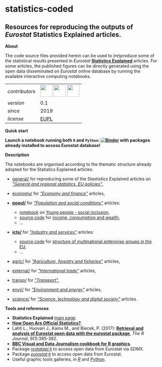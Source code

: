 statistics-coded
====================

 Resources for reproducing the outputs of _Eurostat_ Statistics Explained articles.
---

**About**

The code source files provided herein can be used to (re)produce some of the statistical results presented in _Eurostat_ [**Statistics Explained**](https://ec.europa.eu/eurostat/statistics-explained/index.php/Main_Page) articles. For some articles, the published figures can be directly generated using the open data disseminated on _Eurostat_ online database by running the available interactive computing notebooks.

<table align="center">
    <tr> <td align="left"><i>contributors</i></td> 
    <td align="left" valign="middle">
<a href="https://github.com/agnebik"><img src="https://github.com/agnebik.png" width="40"></a>
<a href="https://github.com/pierre-lamarche"><img src="https://github.com/pierre-lamarche.png" width="40"></a>
<a href="https://github.com/gjacopo"><img src="https://github.com/gjacopo.png" width="40"></a>
</td>  </tr> 
    <tr> <td align="left"><i>version</i></td> <td align="left">0.1</td> </tr> 
    <tr> <td align="left"><i>since</i></td> <td align="left">2019</td> </tr> 
    <tr> <td align="left"><i>license</i></td> <td align="left"><a href="https://joinup.ec.europa.eu/sites/default/files/eupl1.1.-licence-en_0.pdfEUPL">EUPL</a> <i></i></td> </tr> 
</table>

**Quick start**

**Launch a notebook running both `R` and `Python`: [![Binder](https://mybinder.org/badge_logo.svg)](https://mybinder.org/v2/gh/eurostat/statistics-coded/master) with packages already installed to access Eurostat database!**

**Description**

The notebooks are organised according to the thematic structure already adopted for the Statistics Explained articles:

* [general/](general) for reproducing some of the Stastistics Explained articles on [_"General and regional statistics, EU policies"_](https://ec.europa.eu/eurostat/statistics-explained/index.php?title=General_and_regional_statistics,_EU_policies),
* [economy/](economy) for [_"Economy and finance"_](https://ec.europa.eu/eurostat/statistics-explained/index.php?title=Economy_and_finance) articles,
* [**popul/**](popul) for [_"Population and social conditions"_](https://ec.europa.eu/eurostat/statistics-explained/index.php?title=Population_and_social_conditions) articles:

  * [notebook](https://github.com/eurostat/statistics-coded/blob/master/popul/young_people_social_inclusion/young-people-social-inclusion_R.ipynb) on [Young people - social inclusion](https://ec.europa.eu/eurostat/statistics-explained/index.php?title=Young_people_-_social_inclusion),
  * [source code](https://github.com/eurostat/statistics-coded/tree/master/icts/income_consumption_wealth) for [income, consumption and wealth](https://ec.europa.eu/eurostat/web/experimental-statistics/income-consumption-and-wealth),
  * ...
* [**icts/**](icts) for [_"Industry and services"_](https://ec.europa.eu/eurostat/statistics-explained/index.php?title=Industry_and_services) articles:

  * [source code](https://github.com/eurostat/statistics-coded/tree/master/icts/multinational_enterprise_groups_SQL) for  [structure of multinational enterprise groups in the EU](https://ec.europa.eu/eurostat/statistics-explained/index.php?title=Structure_of_multinational_enterprise_groups_in_the_EU),
  * ...
* [agric/](agric) for [_"Agriculture, forestry and fisheries"_](https://ec.europa.eu/eurostat/statistics-explained/index.php?title=Agriculture,_forestry_and_fisheries) articles,
* [external/](external) for [_"International trade"_](https://ec.europa.eu/eurostat/statistics-explained/index.php?title=International_trade) articles,
* [transp/](transp) for [_"Transport"_](https://ec.europa.eu/eurostat/statistics-explained/index.php?title=Transport),
* [envir/](envir) for [_"Environment and energy"_](https://ec.europa.eu/eurostat/statistics-explained/index.php?title=Environment_and_energy) articles,
* [science/](science) for [_"Science, technology and digital society"_](https://ec.europa.eu/eurostat/statistics-explained/index.php?title=Science,_technology_and_digital_society) articles.

**<a name="References"></a>Tools and references**

* **Statistics Explained** [main page](https://ec.europa.eu/eurostat/statistics-explained/index.php/Main_Page).
* [**How Open Are Official Statistics?**](http://opendatawatch.com/monitoring-reporting/how-open-are-official-statistics/).
* Lahti L., Huovari J., Kainu M., and Biecek, P. (2017): [**Retrieval and analysis of Eurostat open data with the eurostat package**](https://journal.r-project.org/archive/2017/RJ-2017-019/RJ-2017-019.pdf), _The R Journal_, 9(1):385-392.
* [**BBC Visual and Data Journalism cookbook for R graphics**](https://bbc.github.io/rcookbook/).
* Package [_restatapi_ `R`](https://github.com/eurostat/restatapi) to access open data from Eurostat via _SDMX_.
* Package [_eurostat_ `R`](http://ropengov.github.io/eurostat) to access open data from Eurostat.
* Useful graphic tools galleries, in [_R_](https://www.r-graph-gallery.com/) and [_Python_](https://python-graph-gallery.com/).

